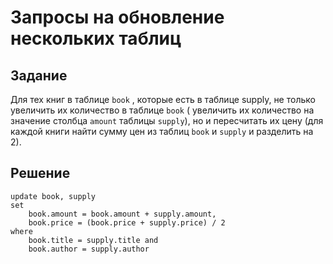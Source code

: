 # Запросы на обновление нескольких таблиц

## Задание

Для тех книг в таблице `book` , которые есть в таблице supply, не только увеличить их количество в таблице `book` ( увеличить их количество на значение столбца `amount` таблицы `supply`), но и пересчитать их цену (для каждой книги найти сумму цен из таблиц `book` и `supply` и разделить на 2).

## Решение

```
update book, supply
set
    book.amount = book.amount + supply.amount,
    book.price = (book.price + supply.price) / 2
where
    book.title = supply.title and
    book.author = supply.author
```
